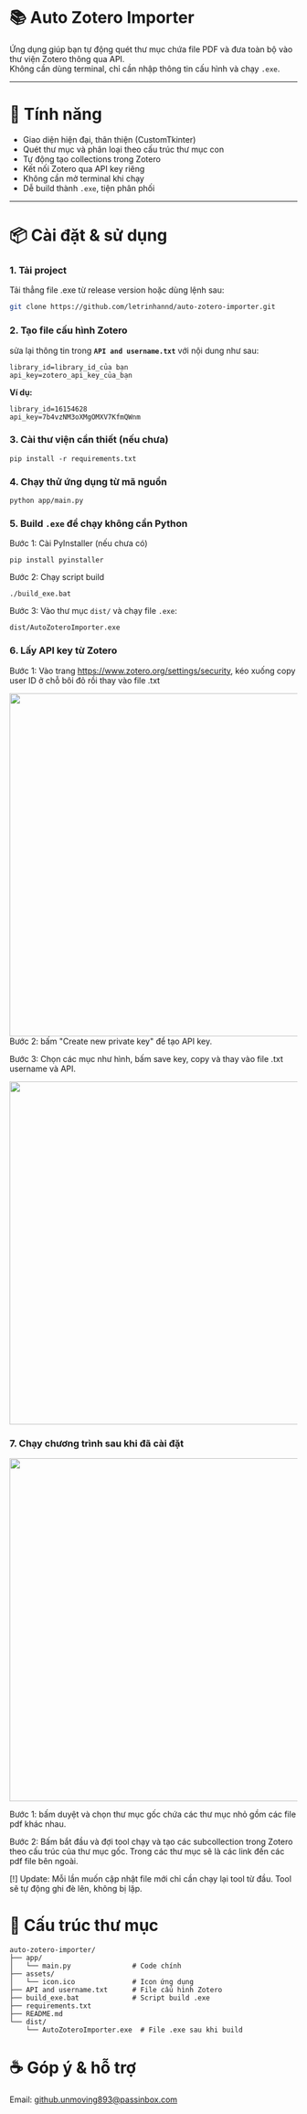 # 📚 Auto Zotero Importer

Ứng dụng giúp bạn tự động quét thư mục chứa file PDF và đưa toàn bộ vào thư viện Zotero thông qua API.  
Không cần dùng terminal, chỉ cần nhập thông tin cấu hình và chạy `.exe`.

---

# 🚀 Tính năng

- Giao diện hiện đại, thân thiện (CustomTkinter)
- Quét thư mục và phân loại theo cấu trúc thư mục con
- Tự động tạo collections trong Zotero
- Kết nối Zotero qua API key riêng
- Không cần mở terminal khi chạy
- Dễ build thành `.exe`, tiện phân phối

---

# 📦 Cài đặt & sử dụng

### 1. Tải project

Tải thẳng file .exe từ release version hoặc dùng lệnh sau:

```bash
git clone https://github.com/letrinhannd/auto-zotero-importer.git
```

### 2. Tạo file cấu hình Zotero

sửa lại thông tin trong **`API and username.txt`** với nội dung như sau:

```
library_id=library_id_của bạn 
api_key=zotero_api_key_của_bạn
```

**Ví dụ:**

```
library_id=16154628 
api_key=7b4vzNM3oXMgOMXV7KfmQWnm
```

### 3. Cài thư viện cần thiết (nếu chưa)

```
pip install -r requirements.txt
```

### 4. Chạy thử ứng dụng từ mã nguồn

```
python app/main.py
```

### 5.  Build `.exe` để chạy không cần Python

Bước 1: Cài PyInstaller (nếu chưa có)

```
pip install pyinstaller
```

Bước 2: Chạy script build

```
./build_exe.bat
```

Bước 3: Vào thư mục `dist/` và chạy file `.exe`:

```
dist/AutoZoteroImporter.exe
```

### 6. Lấy API key từ Zotero

Bước  1: Vào trang https://www.zotero.org/settings/security, kéo xuống copy user ID ở chỗ bôi đỏ rồi thay vào file .txt 

<img src="https://i.imgur.com/pKZzbM2.png" width="600">
Bước 2: bấm "Create new private key" để tạo API key. 

Bước 3: Chọn các mục như hình, bấm save key, copy và thay vào file .txt username và API.

<img src="https://i.imgur.com/SNMSZ16.png" width="600">

### 7. Chạy chương trình sau khi đã cài đặt

<img src="https://i.imgur.com/SsUncAA.png" width="600">

Bước 1: bấm duyệt và chọn thư mục gốc chứa các thư mục nhỏ gồm các file pdf khác nhau. 

Bước 2: Bấm bắt đầu và đợi tool chạy và tạo các subcollection trong Zotero theo cấu trúc của thư mục gốc. Trong các thư mục sẽ là các link đến các pdf file bên ngoài.

[!] Update: Mỗi lần muốn cập nhật file mới chỉ cần chạy lại tool từ đầu. Tool sẽ tự động ghi đè lên, không bị lặp.


# 📁 Cấu trúc thư mục

```
auto-zotero-importer/
├── app/
│   └── main.py               # Code chính
├── assets/
│   └── icon.ico              # Icon ứng dụng
├── API and username.txt      # File cấu hình Zotero
├── build_exe.bat             # Script build .exe
├── requirements.txt
├── README.md
└── dist/
    └── AutoZoteroImporter.exe  # File .exe sau khi build
```

# ☕ Góp ý & hỗ trợ

Email: github.unmoving893@passinbox.com

